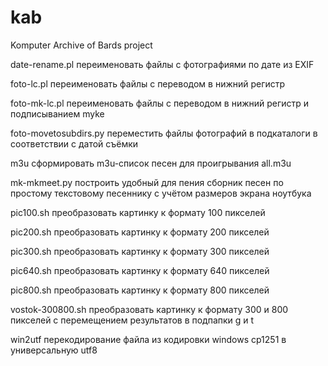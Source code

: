 # kab
Komputer Archive of Bards project

date-rename.pl
переименовать файлы с фотографиями по дате из EXIF

foto-lc.pl
переименовать файлы с переводом в нижний регистр

foto-mk-lc.pl
переименовать файлы с переводом в нижний регистр и подписыванием myke

foto-movetosubdirs.py
переместить файлы фотографий в подкаталоги в соответствии с датой съёмки

m3u
сформировать m3u-список песен для проигрывания all.m3u

mk-mkmeet.py
построить удобный для пения сборник песен по простому текстовому песеннику
с учётом размеров экрана ноутбука

pic100.sh
преобразовать картинку к формату 100 пикселей

pic200.sh
преобразовать картинку к формату 200 пикселей

pic300.sh
преобразовать картинку к формату 300 пикселей

pic640.sh
преобразовать картинку к формату 640 пикселей

pic800.sh
преобразовать картинку к формату 800 пикселей

vostok-300800.sh
преобразовать картинку к формату 300 и 800 пикселей с перемещением результатов в подпапки g и t

win2utf
перекодирование файла из кодировки windows cp1251 в универсальную utf8

